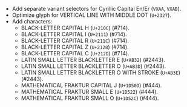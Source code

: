 * Add separate variant selectors for Cyrillic Capital En/Er (`VXAA`, `VXAB`).
* Optimize glyph for VERTICAL LINE WITH MIDDLE DOT (`U+2327`).
* Add characters:
  - BLACK-LETTER CAPITAL H (`U+210C`) (#714).
  - BLACK-LETTER CAPITAL I (`U+2111`) (#714).
  - BLACK-LETTER CAPITAL R (`U+211C`) (#714).
  - BLACK-LETTER CAPITAL Z (`U+2128`) (#714).
  - BLACK-LETTER CAPITAL C (`U+212D`) (#714).
  - LATIN SMALL LETTER BLACKLETTER E (`U+AB32`) (#2443).
  - LATIN SMALL LETTER BLACKLETTER O (`U+AB3D`) (#2443).
  - LATIN SMALL LETTER BLACKLETTER O WITH STROKE (`U+AB3E`) (#2443).
  - MATHEMATICAL FRAKTUR CAPITAL J (`U+1D50D`) (#444).
  - MATHEMATICAL FRAKTUR SMALL E (`U+1D522`) (#444).
  - MATHEMATICAL FRAKTUR SMALL O (`U+1D52C`) (#444).
